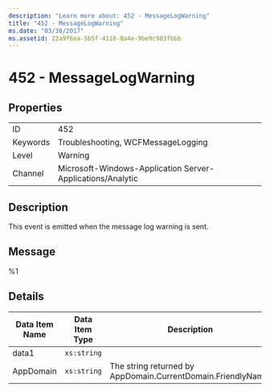 ```yaml
---
description: "Learn more about: 452 - MessageLogWarning"
title: "452 - MessageLogWarning"
ms.date: "03/30/2017"
ms.assetid: 22a9f6ea-5b5f-4110-8a4e-9be9c983fbbb
---
```

# 452 - MessageLogWarning

## Properties  
  
|||  
|-|-|  
|ID|452|  
|Keywords|Troubleshooting, WCFMessageLogging|  
|Level|Warning|  
|Channel|Microsoft-Windows-Application Server-Applications/Analytic|  
  
## Description  

 This event is emitted when the message log warning is sent.  
  
## Message  

 %1  
  
## Details  
  
|Data Item Name|Data Item Type|Description|  
|--------------------|--------------------|-----------------|  
|data1|`xs:string`||  
|AppDomain|`xs:string`|The string returned by AppDomain.CurrentDomain.FriendlyName.|
